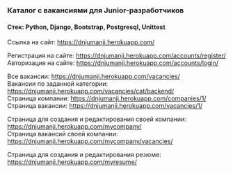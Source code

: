 ### Каталог c вакансиями для Junior-разработчиков
#### Стек: Python, Django, Bootstrap, Postgresql, Unittest

Ccылка на сайт: https://dnjumanji.herokuapp.com/

Регистрация на сайте: https://dnjumanji.herokuapp.com/accounts/register/  
Авторизация на сайте: https://dnjumanji.herokuapp.com/accounts/login/  

Все вакансии: https://dnjumanji.herokuapp.com/vacancies/  
Вакансии по заданной категории: https://dnjumanji.herokuapp.com/vacancies/cat/backend/  
Страница компании: https://dnjumanji.herokuapp.com/companies/1/  
Страница вакансии: https://dnjumanji.herokuapp.com/vacancies/1/  

Страница для создания и редактирования своей компании: https://dnjumanji.herokuapp.com/mycompany/  
Страница вакансий своей компании: https://dnjumanji.herokuapp.com/mycompany/vacancies/  

Страница для создания и редактирования резюме: https://dnjumanji.herokuapp.com/myresume/  
